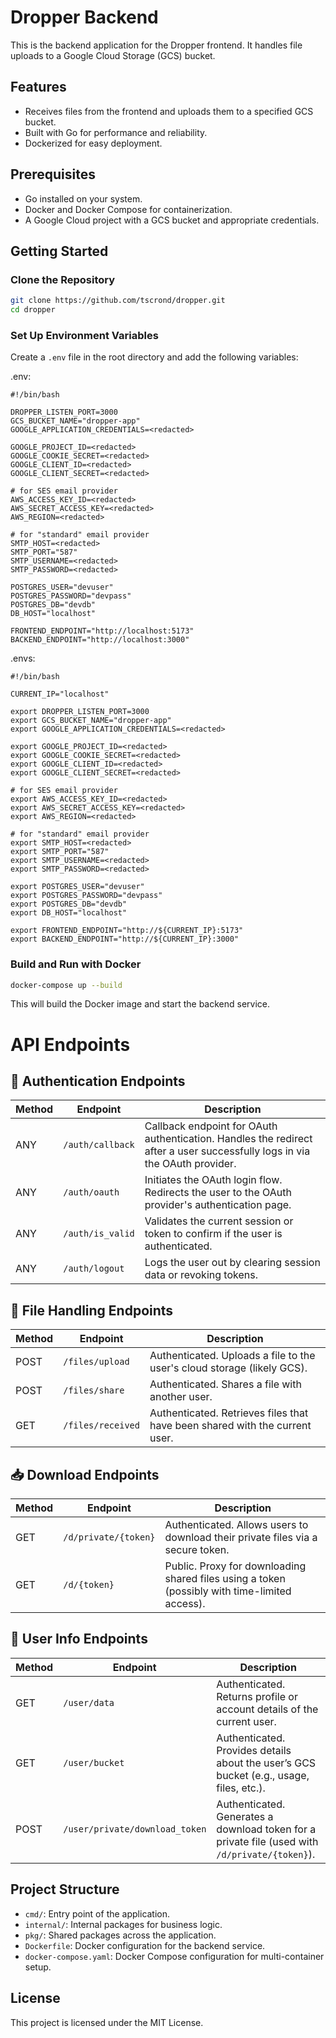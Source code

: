 # Dropper Backend

This is the backend application for the Dropper frontend.
It handles file uploads to a Google Cloud Storage (GCS) bucket.

## Features

- Receives files from the frontend and uploads them to a specified GCS bucket.
- Built with Go for performance and reliability.
- Dockerized for easy deployment.

## Prerequisites

- Go installed on your system.
- Docker and Docker Compose for containerization.
- A Google Cloud project with a GCS bucket and appropriate credentials.

## Getting Started

### Clone the Repository

```bash
git clone https://github.com/tscrond/dropper.git
cd dropper
```

### Set Up Environment Variables

Create a `.env` file in the root directory and add the following variables:

.env:

```env
#!/bin/bash

DROPPER_LISTEN_PORT=3000
GCS_BUCKET_NAME="dropper-app"
GOOGLE_APPLICATION_CREDENTIALS=<redacted>

GOOGLE_PROJECT_ID=<redacted>
GOOGLE_COOKIE_SECRET=<redacted>
GOOGLE_CLIENT_ID=<redacted>
GOOGLE_CLIENT_SECRET=<redacted>

# for SES email provider
AWS_ACCESS_KEY_ID=<redacted>
AWS_SECRET_ACCESS_KEY=<redacted>
AWS_REGION=<redacted>

# for "standard" email provider
SMTP_HOST=<redacted>
SMTP_PORT="587"
SMTP_USERNAME=<redacted>
SMTP_PASSWORD=<redacted>

POSTGRES_USER="devuser"
POSTGRES_PASSWORD="devpass" 
POSTGRES_DB="devdb"
DB_HOST="localhost"

FRONTEND_ENDPOINT="http://localhost:5173"
BACKEND_ENDPOINT="http://localhost:3000"
```

.envs:

```env
#!/bin/bash

CURRENT_IP="localhost"

export DROPPER_LISTEN_PORT=3000
export GCS_BUCKET_NAME="dropper-app"
export GOOGLE_APPLICATION_CREDENTIALS=<redacted>

export GOOGLE_PROJECT_ID=<redacted>
export GOOGLE_COOKIE_SECRET=<redacted>
export GOOGLE_CLIENT_ID=<redacted>
export GOOGLE_CLIENT_SECRET=<redacted>

# for SES email provider
export AWS_ACCESS_KEY_ID=<redacted>
export AWS_SECRET_ACCESS_KEY=<redacted>
export AWS_REGION=<redacted>

# for "standard" email provider
export SMTP_HOST=<redacted>
export SMTP_PORT="587"
export SMTP_USERNAME=<redacted>
export SMTP_PASSWORD=<redacted>

export POSTGRES_USER="devuser"
export POSTGRES_PASSWORD="devpass" 
export POSTGRES_DB="devdb"
export DB_HOST="localhost"

export FRONTEND_ENDPOINT="http://${CURRENT_IP}:5173"
export BACKEND_ENDPOINT="http://${CURRENT_IP}:3000"
```

### Build and Run with Docker

```bash
docker-compose up --build
```

This will build the Docker image and start the backend service.

# API Endpoints

## 🔐 Authentication Endpoints

| Method | Endpoint              | Description |
|--------|-----------------------|-------------|
| ANY    | `/auth/callback`      | Callback endpoint for OAuth authentication. Handles the redirect after a user successfully logs in via the OAuth provider. |
| ANY    | `/auth/oauth`         | Initiates the OAuth login flow. Redirects the user to the OAuth provider's authentication page. |
| ANY    | `/auth/is_valid`      | Validates the current session or token to confirm if the user is authenticated. |
| ANY    | `/auth/logout`        | Logs the user out by clearing session data or revoking tokens. |

## 📁 File Handling Endpoints

| Method | Endpoint              | Description |
|--------|-----------------------|-------------|
| POST   | `/files/upload`       | Authenticated. Uploads a file to the user's cloud storage (likely GCS). |
| POST   | `/files/share`        | Authenticated. Shares a file with another user. |
| GET    | `/files/received`     | Authenticated. Retrieves files that have been shared with the current user. |

## 📥 Download Endpoints

| Method | Endpoint                  | Description |
|--------|---------------------------|-------------|
| GET    | `/d/private/{token}`      | Authenticated. Allows users to download their private files via a secure token. |
| GET    | `/d/{token}`              | Public. Proxy for downloading shared files using a token (possibly with time-limited access). |

## 👤 User Info Endpoints

| Method | Endpoint                         | Description |
|--------|----------------------------------|-------------|
| GET    | `/user/data`                     | Authenticated. Returns profile or account details of the current user. |
| GET    | `/user/bucket`                   | Authenticated. Provides details about the user’s GCS bucket (e.g., usage, files, etc.). |
| POST   | `/user/private/download_token`   | Authenticated. Generates a download token for a private file (used with `/d/private/{token}`). |

## Project Structure

- `cmd/`: Entry point of the application.
- `internal/`: Internal packages for business logic.
- `pkg/`: Shared packages across the application.
- `Dockerfile`: Docker configuration for the backend service.
- `docker-compose.yaml`: Docker Compose configuration for multi-container setup.

## License

This project is licensed under the MIT License.
